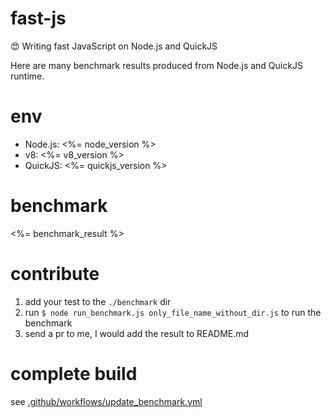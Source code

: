 # fast-js

:heart_eyes: Writing fast JavaScript on Node.js and QuickJS

Here are many benchmark results produced from Node.js and QuickJS runtime.

# env

- Node.js: <%= node_version %>
- v8: <%= v8_version %>
- QuickJS: <%= quickjs_version %>

# benchmark

<%= benchmark_result %>

# contribute

1. add your test to the `./benchmark` dir
1. run `$ node run_benchmark.js only_file_name_without_dir.js` to run the benchmark
1. send a pr to me, I would add the result to README.md

# complete build

see [.github/workflows/update_benchmark.yml](.github/workflows/update_benchmark.yml)
